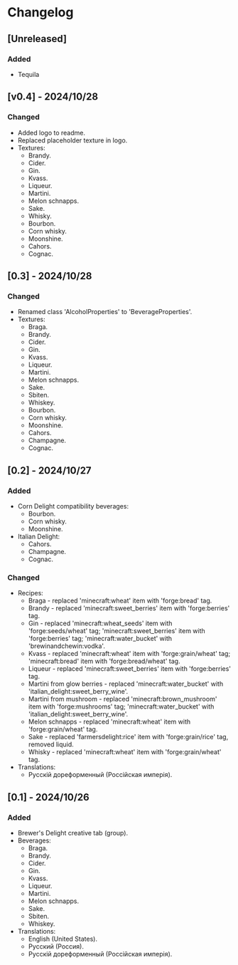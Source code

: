 # Changelog

## [Unreleased]

### Added

- Tequila

## [v0.4] - 2024/10/28

### Changed

- Added logo to readme.
- Replaced placeholder texture in logo.
- Textures:
  - Brandy.
  - Cider.
  - Gin.
  - Kvass.
  - Liqueur.
  - Martini.
  - Melon schnapps.
  - Sake.
  - Whisky.
  - Bourbon.
  - Corn whisky.
  - Moonshine.
  - Cahors.
  - Cognac.

## [0.3] - 2024/10/28

### Changed

- Renamed class 'AlcoholProperties' to 'BeverageProperties'.
- Textures:
  - Braga.
  - Brandy.
  - Cider.
  - Gin.
  - Kvass.
  - Liqueur.
  - Martini.
  - Melon schnapps.
  - Sake.
  - Sbiten.
  - Whiskey.
  - Bourbon.
  - Corn whisky.
  - Moonshine.
  - Cahors.
  - Champagne.
  - Cognac.

## [0.2] - 2024/10/27

### Added

- Corn Delight compatibility beverages:
  - Bourbon.
  - Corn whisky.
  - Moonshine.
- Italian Delight:
  - Cahors.
  - Champagne.
  - Cognac.

### Changed

- Recipes:
  - Braga - replaced 'minecraft:wheat' item with 'forge:bread' tag.
  - Brandy - replaced 'minecraft:sweet_berries' item with 'forge:berries' tag.
  - Gin - replaced 'minecraft:wheat_seeds' item with 'forge:seeds/wheat' tag; 'minecraft:sweet_berries' item with 'forge:berries' tag; 'minecraft:water_bucket' with 'brewinandchewin:vodka'.
  - Kvass - replaced 'minecraft:wheat' item with 'forge:grain/wheat' tag; 'minecraft:bread' item with 'forge:bread/wheat' tag.
  - Liqueur - replaced 'minecraft:sweet_berries' item with 'forge:berries' tag.
  - Martini from glow berries - replaced 'minecraft:water_bucket' with 'italian_delight:sweet_berry_wine'.
  - Martini from mushroom - replaced 'minecraft:brown_mushroom' item with 'forge:mushrooms' tag; 'minecraft:water_bucket' with 'italian_delight:sweet_berry_wine'.
  - Melon schnapps - replaced 'minecraft:wheat' item with 'forge:grain/wheat' tag.
  - Sake - replaced 'farmersdelight:rice' item with 'forge:grain/rice' tag, removed liquid.
  - Whisky - replaced 'minecraft:wheat' item with 'forge:grain/wheat' tag.
- Translations:
  - Русскій дореформенный (Россійская имперія).

## [0.1] - 2024/10/26

### Added

- Brewer's Delight creative tab (group).
- Beverages:
  - Braga.
  - Brandy.
  - Cider.
  - Gin.
  - Kvass.
  - Liqueur.
  - Martini.
  - Melon schnapps.
  - Sake.
  - Sbiten.
  - Whiskey.
- Translations:
  - English (United States).
  - Русский (Россия).
  - Русскій дореформенный (Россійская имперія).
